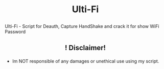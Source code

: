 # <p align="center">Ulti-Fi</p>

Ulti-Fi - Script for Deauth, Capture HandShake and crack it for show WiFi Password

## <p align="center"><b>! Disclaimer!</b></p>
- Im NOT responsible of any damages or unethical use using my script.
